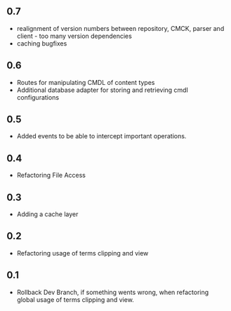## 0.7
* realignment of version numbers between repository, CMCK, parser and client - too many version dependencies
* caching bugfixes
## 0.6
* Routes for manipulating CMDL of content types
* Additional database adapter for storing and retrieving cmdl configurations
## 0.5
* Added events to be able to intercept important operations.
## 0.4
* Refactoring File Access
## 0.3
* Adding a cache layer
## 0.2
* Refactoring usage of terms clipping and view
## 0.1
* Rollback Dev Branch, if something wents wrong, when refactoring global usage of terms clipping and view.